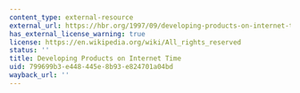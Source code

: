 ```yaml
---
content_type: external-resource
external_url: https://hbr.org/1997/09/developing-products-on-internet-time/sb1
has_external_license_warning: true
license: https://en.wikipedia.org/wiki/All_rights_reserved
status: ''
title: Developing Products on Internet Time
uid: 799699b3-e448-445e-8b93-e824701a04bd
wayback_url: ''
---
```


